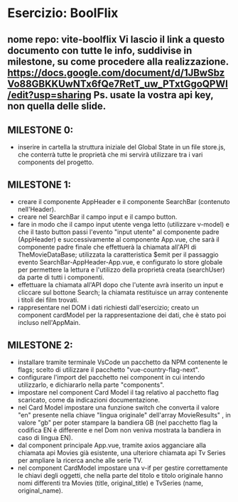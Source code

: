 # Esercizio: BoolFlix
nome repo: vite-boolflix
Vi lascio il link a questo documento con tutte le info, suddivise in milestone, su come procedere alla realizzazione.
https://docs.google.com/document/d/1JBwSbzVo88GBKKUwNTx6fQe7RetT_uw_PTxtGgoQPWI/edit?usp=sharing
Ps. usate la vostra api key, non quella delle slide.
------------------------------------------------------------------------------------------
## MILESTONE 0:
- inserire in cartella la struttura iniziale del Global State in un file store.js, che conterrà tutte le proprietà che mi servirà utilizzare tra i vari components del progetto.

## MILESTONE 1:
- creare il componente AppHeader e il componente SearchBar (contenuto nell'Header).
- creare nel SearchBar il campo input e il campo button.
- fare in modo che il campo input utente venga letto (utilizzare v-model) e che il tasto button passi l'evento "input utente" al componente padre (AppHeader) e successivamente al componente App.vue, che sarà il componente padre finale che effettuerà la chiamata all'API di TheMovieDataBase; utilizzata la caratteristica $emit per il passaggio evento SearchBar-AppHeader-App.vue, e configurato lo store globale per permettere la lettura e l'utilizzo della proprietà creata (searchUser) da parte di tutti i componenti.
- effettuare la chiamata all'API dopo che l'utente avrà inserito un input e cliccare sul bottone Search; la chiamata restituisce un array contenente i titoli dei film trovati.
- rappresentare nel DOM i dati richiesti dall'esercizio; creato un component cardModel per la rappresentazione dei dati, che è stato poi incluso nell'AppMain.

## MILESTONE 2:
- installare tramite terminale VsCode un pacchetto da NPM contenente le flags; scelto di utilizzare il pacchetto "vue-country-flag-next".
- configurare l'import del pacchetto nei component in cui intendo utilizzarlo, e dichiararlo nella parte "components".
- impostare nel component Card Model il tag relativo al pacchetto flag scaricato, come da indicazioni documentazione.
- nel Card Model impostare una funzione switch che converta il valore "en" presente nella chiave "lingua originale" dell'array MovieResults" , in valore "gb" per poter stampare la bandiera GB (nel pacchetto flag la codifica EN è differente e nel Dom non veniva mostrata la bandiera in caso di lingua EN).
- dal component principale App.vue, tramite axios agganciare alla chiamata api Movies già esistente, una ulteriore chiamata api Tv Series per ampliare la ricerca anche alle serie TV.
- nel component CardModel impostare una v-if per gestire correttamente le chiavi degli oggetti, che nella parte del titolo e titolo originale hanno nomi differenti tra Movies (title, original_title) e TvSeries (name, original_name).